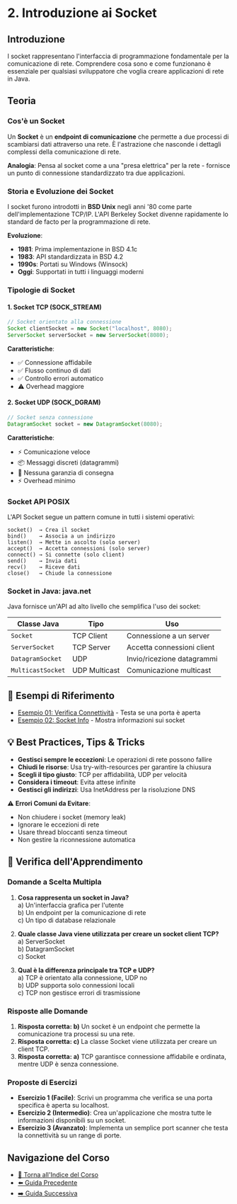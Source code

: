 # 2. Introduzione ai Socket

## Introduzione
I socket rappresentano l'interfaccia di programmazione fondamentale per la comunicazione di rete. Comprendere cosa sono e come funzionano è essenziale per qualsiasi sviluppatore che voglia creare applicazioni di rete in Java.

## Teoria

### Cos'è un Socket

Un **Socket** è un **endpoint di comunicazione** che permette a due processi di scambiarsi dati attraverso una rete. È l'astrazione che nasconde i dettagli complessi della comunicazione di rete.

**Analogia**: Pensa al socket come a una "presa elettrica" per la rete - fornisce un punto di connessione standardizzato tra due applicazioni.

### Storia e Evoluzione dei Socket

I socket furono introdotti in **BSD Unix** negli anni '80 come parte dell'implementazione TCP/IP. L'API Berkeley Socket divenne rapidamente lo standard de facto per la programmazione di rete.

**Evoluzione**:
- **1981**: Prima implementazione in BSD 4.1c
- **1983**: API standardizzata in BSD 4.2  
- **1990s**: Portati su Windows (Winsock)
- **Oggi**: Supportati in tutti i linguaggi moderni

### Tipologie di Socket

#### 1. Socket TCP (SOCK_STREAM)
```java
// Socket orientato alla connessione
Socket clientSocket = new Socket("localhost", 8080);
ServerSocket serverSocket = new ServerSocket(8080);
```

**Caratteristiche**:
- ✅ Connessione affidabile
- ✅ Flusso continuo di dati  
- ✅ Controllo errori automatico
- ⚠️ Overhead maggiore

#### 2. Socket UDP (SOCK_DGRAM)
```java
// Socket senza connessione
DatagramSocket socket = new DatagramSocket(8080);
```

**Caratteristiche**:
- ⚡ Comunicazione veloce
- 📦 Messaggi discreti (datagrammi)
- 🚫 Nessuna garanzia di consegna
- ⚡ Overhead minimo

### Socket API POSIX

L'API Socket segue un pattern comune in tutti i sistemi operativi:

```
socket()  → Crea il socket
bind()    → Associa a un indirizzo
listen()  → Mette in ascolto (solo server)
accept()  → Accetta connessioni (solo server)
connect() → Si connette (solo client)
send()    → Invia dati
recv()    → Riceve dati
close()   → Chiude la connessione
```

### Socket in Java: java.net

Java fornisce un'API ad alto livello che semplifica l'uso dei socket:

| **Classe Java** | **Tipo** | **Uso** |
|----------------|----------|---------|
| `Socket` | TCP Client | Connessione a un server |
| `ServerSocket` | TCP Server | Accetta connessioni client |
| `DatagramSocket` | UDP | Invio/ricezione datagrammi |
| `MulticastSocket` | UDP Multicast | Comunicazione multicast |

## 🔗 Esempi di Riferimento

- [Esempio 01: Verifica Connettività](./esempi/02-01_TestConnettivita.java) - Testa se una porta è aperta
- [Esempio 02: Socket Info](./esempi/02-02_SocketInfo.java) - Mostra informazioni sui socket

## 💡 Best Practices, Tips & Tricks

- **Gestisci sempre le eccezioni**: Le operazioni di rete possono fallire
- **Chiudi le risorse**: Usa try-with-resources per garantire la chiusura
- **Scegli il tipo giusto**: TCP per affidabilità, UDP per velocità
- **Considera i timeout**: Evita attese infinite
- **Gestisci gli indirizzi**: Usa InetAddress per la risoluzione DNS

⚠️ **Errori Comuni da Evitare**:
- Non chiudere i socket (memory leak)
- Ignorare le eccezioni di rete
- Usare thread bloccanti senza timeout
- Non gestire la riconnessione automatica

## 🧠 Verifica dell'Apprendimento

### Domande a Scelta Multipla

1. **Cosa rappresenta un socket in Java?**  
    a) Un'interfaccia grafica per l'utente  
    b) Un endpoint per la comunicazione di rete  
    c) Un tipo di database relazionale

2. **Quale classe Java viene utilizzata per creare un socket client TCP?**  
    a) ServerSocket  
    b) DatagramSocket  
    c) Socket

3. **Qual è la differenza principale tra TCP e UDP?**  
    a) TCP è orientato alla connessione, UDP no  
    b) UDP supporta solo connessioni locali  
    c) TCP non gestisce errori di trasmissione

### Risposte alle Domande
1. **Risposta corretta: b)** Un socket è un endpoint che permette la comunicazione tra processi su una rete.
2. **Risposta corretta: c)** La classe Socket viene utilizzata per creare un client TCP.
3. **Risposta corretta: a)** TCP garantisce connessione affidabile e ordinata, mentre UDP è senza connessione.

### Proposte di Esercizi
- **Esercizio 1 (Facile)**: Scrivi un programma che verifica se una porta specifica è aperta su localhost.
- **Esercizio 2 (Intermedio)**: Crea un'applicazione che mostra tutte le informazioni disponibili su un socket.
- **Esercizio 3 (Avanzato)**: Implementa un semplice port scanner che testa la connettività su un range di porte.

## Navigazione del Corso
- [📑 Torna all'Indice del Corso](../README.md)
- [⬅️ Guida Precedente](01-Concetti-Fondamentali-Networking.md)
- [➡️ Guida Successiva](03-Architetture-Client-Server.md)